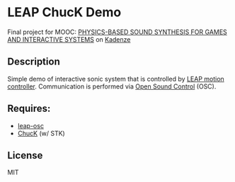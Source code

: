# LEAP ChucK Demo

Final project for MOOC: [PHYSICS-BASED SOUND SYNTHESIS FOR GAMES AND INTERACTIVE SYSTEMS](https://www.kadenze.com/courses/physics-based-sound-synthesis-for-games-and-interactive-systems-iv) on [Kadenze](https://www.kadenze.com/)

## Description

Simple demo of interactive sonic system that is controlled by [LEAP motion controller](https://www.leapmotion.com/#112). Communication is performed via [Open Sound Control](http://opensoundcontrol.org/introduction-osc) (OSC).

## Requires:

* [leap-osc](https://github.com/eddietree/leap-osc)
* [ChucK](http://chuck.cs.princeton.edu/) (w/ STK)

## License
MIT
